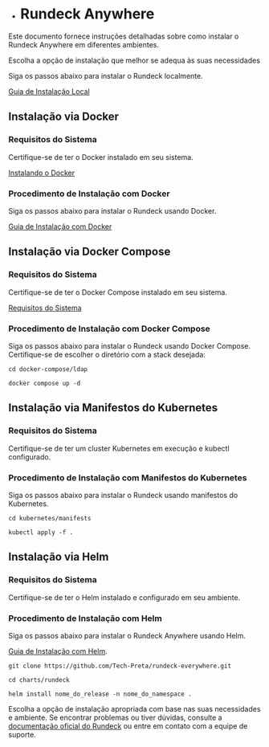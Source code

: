 - # Rundeck Anywhere 

Este documento fornece instruções detalhadas sobre como instalar o Rundeck Anywhere em diferentes ambientes. 

Escolha a opção de instalação que melhor se adequa às suas necessidades

Siga os passos abaixo para instalar o Rundeck localmente.

[Guia de Instalação Local](https://github.com/Tech-Preta/rundeck-everywhere/blob/main/local/install.md)

## Instalação via Docker

### Requisitos do Sistema

Certifique-se de ter o Docker instalado em seu sistema.

[Instalando o Docker](https://github.com/Tech-Preta/rundeck-everywhere/blob/main/docker/install_docker.md) 

### Procedimento de Instalação com Docker

Siga os passos abaixo para instalar o Rundeck usando Docker.

[Guia de Instalação com Docker](https://github.com/Tech-Preta/rundeck-everywhere/blob/main/docker/rundeck_in_docker.md) 

## Instalação via Docker Compose

### Requisitos do Sistema

Certifique-se de ter o Docker Compose instalado em seu sistema.

[Requisitos do Sistema](https://gitlab.com/jackexperts/clientes/globalweb/projetonoc-centralizado/rundeck-anywhere/-/blob/main/docker/install-docker.md) 

### Procedimento de Instalação com Docker Compose

Siga os passos abaixo para instalar o Rundeck usando Docker Compose. Certifique-se de escolher o diretório com a stack desejada:

```
cd docker-compose/ldap

docker compose up -d
```


## Instalação via Manifestos do Kubernetes

### Requisitos do Sistema

Certifique-se de ter um cluster Kubernetes em execução e kubectl configurado.

### Procedimento de Instalação com Manifestos do Kubernetes

Siga os passos abaixo para instalar o Rundeck usando manifestos do Kubernetes.

```
cd kubernetes/manifests

kubectl apply -f .
```

## Instalação via Helm
### Requisitos do Sistema

Certifique-se de ter o Helm instalado e configurado em seu ambiente.


### Procedimento de Instalação com Helm

Siga os passos abaixo para instalar o Rundeck Anywhere usando Helm.

[Guia de Instalação com Helm](https://github.com/Tech-Preta/rundeck-everywhere/blob/main/kubernetes/HELM.md).


```
git clone https://github.com/Tech-Preta/rundeck-everywhere.git

cd charts/rundeck

helm install nome_do_release -n nome_do_namespace .

```

Escolha a opção de instalação apropriada com base nas suas necessidades e ambiente. Se encontrar problemas ou tiver dúvidas, consulte a [documentação oficial do Rundeck](https://docs.rundeck.com/)  ou entre em contato com a equipe de suporte.
